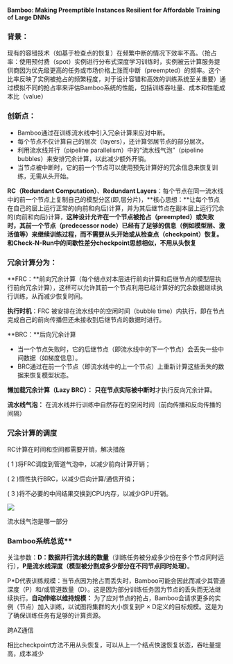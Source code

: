 **Bamboo: Making Preemptible Instances Resilient for Affordable Training of Large DNNs**



### 背景：

现有的容错技术（如基于检查点的恢复）在频繁中断的情况下效率不高。（抢占率：使用预付费（spot）实例进行分布式深度学习训练时，实例被云计算服务提供商因为优先级更高的任务或市场价格上涨而中断（preempted）的频率。这个比率反映了实例被抢占的频繁程度，对于设计容错和高效的训练系统至关重要）通过模拟不同的抢占率来评估Bamboo系统的性能，包括训练吞吐量、成本和性能成本比（value）

### 创新点：

- Bamboo通过在训练流水线中引入冗余计算来应对中断。
- 每个节点不仅计算自己的层次（layers），还计算邻居节点的部分层次。
- 利用流水线并行（pipeline parallelism）中的“流水线气泡”（pipeline bubbles）来安排冗余计算，以此减少额外开销。
- 当节点被中断时，它的前一个节点可以使用预先计算好的冗余信息来恢复训练，无需从头开始。



**RC（Redundant Computation）**、**Redundant Layers**：每个节点在同一流水线中的前一个节点上复制自己的模型分区(即,层分片)，**核心思想：**让每个节点在自己的层上运行正常的(向前和向后)计算，并为其后继节点在副本层上运行冗余的(向前和向后)计算，**这种设计允许在一个节点被抢占（preempted）或失败时，其前一个节点（predecessor node）已经有了足够的信息（例如模型层、激活值等）来继续训练过程，而不需要从头开始或从检查点（checkpoint）恢复。**和**Check-N-Run中的间歇性差分checkpoint思想相似，不用从头恢复**

### **冗余计算分为：**

**FRC：**前向冗余计算（每个结点对本层进行前向计算和后继节点的模型层执行前向冗余计算），这样可以允许其前一个节点利用已经计算好的冗余数据继续执行训练，从而减少恢复时间。

**执行时机**：FRC 被安排在流水线中的空闲时间（bubble time）内执行，即在节点完成自己的前向传播但还未接收到后继节点的数据时进行。

**BRC：**后向冗余计算

- 当一个节点失败时，它的后继节点（即流水线中的下一个节点）会丢失一些中间数据（如梯度信息）。
- BRC通过在前一个节点（即流水线中的上一个节点）上重新计算这些丢失的数据来恢复模型状态。

**懒加载冗余计算（Lazy BRC）：** **只在节点实际被中断时**才执行反向冗余计算。

**流水线气泡：** 在流水线并行训练中自然存在的空闲时间（前向传播和反向传播的间隔）



### 冗余计算的调度

RC计算在时间和空间都需要开销，解决措施

( 1 )将FRC调度到管道气泡中，以减少前向计算开销；

( 2 )惰性执行BRC，以减少后向计算/通信开销；

( 3 )将不必要的中间结果交换到CPU内存，以减少GPU开销。

![](D:\学习笔记\论文\pictures\Snipaste_2024-10-10_09-59-06.png)

流水线气泡是哪一部分

### Bamboo系统总览**

关注参数：**D：数据并行流水线的数量**（训练任务被分成多少份在多个节点同时运行），**P是流水线深度（模型被分割成多少部分在不同节点同时处理）**。

P*D代表训练规模：当节点因为抢占而丢失时，Bamboo可能会因此而减少其管道深度（P）和/或管道数量（D）。这是因为部分训练任务因为节点的丢失而无法继续执行。**自动伸缩以维持规模：** 为了应对节点的抢占，Bamboo会请求更多的实例（节点）加入训练，以试图将集群的大小恢复到P × D定义的目标规模。这是为了确保训练任务有足够的计算资源。



跨AZ通信



相比checkpoint方法不用从头恢复，可以从上一个结点快速恢复状态，吞吐量提高，成本减少